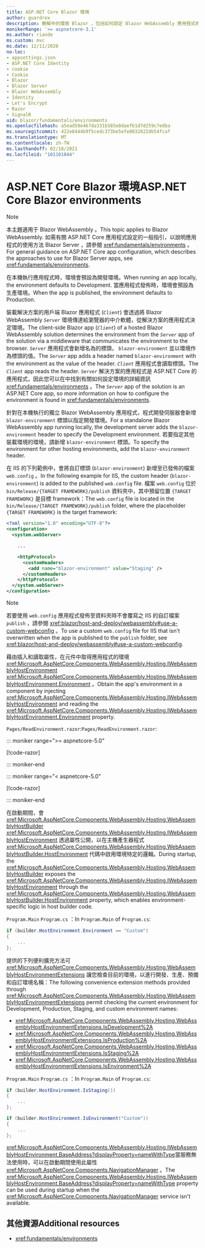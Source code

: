 ```yaml
---
title: ASP.NET Core Blazor 環境
author: guardrex
description: 瞭解中的環境 Blazor ，包括如何設定 Blazor WebAssembly 應用程式的環境。
monikerRange: '>= aspnetcore-3.1'
ms.author: riande
ms.custom: mvc
ms.date: 12/11/2020
no-loc:
- appsettings.json
- ASP.NET Core Identity
- cookie
- Cookie
- Blazor
- Blazor Server
- Blazor WebAssembly
- Identity
- Let's Encrypt
- Razor
- SignalR
uid: blazor/fundamentals/environments
ms.openlocfilehash: a5ead59e467da331b585e8daefb1d7d259c7edba
ms.sourcegitcommit: 422e8444b9f5cedc373be5efe8032822db54fcaf
ms.translationtype: MT
ms.contentlocale: zh-TW
ms.lasthandoff: 02/18/2021
ms.locfileid: "101101044"
---
```

# <a name="aspnet-core-blazor-environments"></a><span data-ttu-id="fbf52-103">ASP.NET Core Blazor 環境</span><span class="sxs-lookup"><span data-stu-id="fbf52-103">ASP.NET Core Blazor environments</span></span>

> [!NOTE]
> <span data-ttu-id="fbf52-104">本主題適用于 Blazor WebAssembly 。</span><span class="sxs-lookup"><span data-stu-id="fbf52-104">This topic applies to Blazor WebAssembly.</span></span> <span data-ttu-id="fbf52-105">如需有關 ASP.NET Core 應用程式設定的一般指引，以說明應用程式的使用方法 Blazor Server ，請參閱 <xref:fundamentals/environments> 。</span><span class="sxs-lookup"><span data-stu-id="fbf52-105">For general guidance on ASP.NET Core app configuration, which describes the approaches to use for Blazor Server apps, see <xref:fundamentals/environments>.</span></span>

<span data-ttu-id="fbf52-106">在本機執行應用程式時，環境會預設為開發環境。</span><span class="sxs-lookup"><span data-stu-id="fbf52-106">When running an app locally, the environment defaults to Development.</span></span> <span data-ttu-id="fbf52-107">當應用程式發佈時，環境會預設為生產環境。</span><span class="sxs-lookup"><span data-stu-id="fbf52-107">When the app is published, the environment defaults to Production.</span></span>

<span data-ttu-id="fbf52-108">裝載解決方案的用戶端 Blazor 應用程式 (*`Client`*) 會透過將 Blazor WebAssembly *`Server`* 環境傳達給瀏覽器的中介軟體，從解決方案的應用程式決定環境。</span><span class="sxs-lookup"><span data-stu-id="fbf52-108">The client-side Blazor app (*`Client`*) of a hosted Blazor WebAssembly solution determines the environment from the *`Server`* app of the solution via a middleware that communicates the environment to the browser.</span></span> <span data-ttu-id="fbf52-109">*`Server`* 應用程式會新增名為的標頭， `blazor-environment` 並以環境作為標頭的值。</span><span class="sxs-lookup"><span data-stu-id="fbf52-109">The *`Server`* app adds a header named `blazor-environment` with the environment as the value of the header.</span></span> <span data-ttu-id="fbf52-110">*`Client`* 應用程式會讀取標頭。</span><span class="sxs-lookup"><span data-stu-id="fbf52-110">The *`Client`* app reads the header.</span></span> <span data-ttu-id="fbf52-111">*`Server`* 解決方案的應用程式是 ASP.NET Core 的應用程式，因此您可以在中找到有關如何設定環境的詳細資訊 <xref:fundamentals/environments> 。</span><span class="sxs-lookup"><span data-stu-id="fbf52-111">The *`Server`* app of the solution is an ASP.NET Core app, so more information on how to configure the environment is found in <xref:fundamentals/environments>.</span></span>

<span data-ttu-id="fbf52-112">針對在本機執行的獨立 Blazor WebAssembly 應用程式，程式開發伺服器會新增 `blazor-environment` 標頭以指定開發環境。</span><span class="sxs-lookup"><span data-stu-id="fbf52-112">For a standalone Blazor WebAssembly app running locally, the development server adds the `blazor-environment` header to specify the Development environment.</span></span> <span data-ttu-id="fbf52-113">若要指定其他裝載環境的環境，請新增 `blazor-environment` 標頭。</span><span class="sxs-lookup"><span data-stu-id="fbf52-113">To specify the environment for other hosting environments, add the `blazor-environment` header.</span></span>

<span data-ttu-id="fbf52-114">在 IIS 的下列範例中，會將自訂標頭 (`blazor-environment`) 新增至已發佈的檔案 `web.config` 。</span><span class="sxs-lookup"><span data-stu-id="fbf52-114">In the following example for IIS, the custom header (`blazor-environment`) is added to the published `web.config` file.</span></span> <span data-ttu-id="fbf52-115">檔案 `web.config` 位於 `bin/Release/{TARGET FRAMEWORK}/publish` 資料夾中，其中預留位置 `{TARGET FRAMEWORK}` 是目標 framework：</span><span class="sxs-lookup"><span data-stu-id="fbf52-115">The `web.config` file is located in the `bin/Release/{TARGET FRAMEWORK}/publish` folder, where the placeholder `{TARGET FRAMEWORK}` is the target framework:</span></span>

```xml
<?xml version="1.0" encoding="UTF-8"?>
<configuration>
  <system.webServer>

    ...

    <httpProtocol>
      <customHeaders>
        <add name="blazor-environment" value="Staging" />
      </customHeaders>
    </httpProtocol>
  </system.webServer>
</configuration>
```

> [!NOTE]
> <span data-ttu-id="fbf52-116">若要使用 `web.config` 應用程式發佈至資料夾時不會覆寫之 IIS 的自訂檔案 `publish` ，請參閱 <xref:blazor/host-and-deploy/webassembly#use-a-custom-webconfig> 。</span><span class="sxs-lookup"><span data-stu-id="fbf52-116">To use a custom `web.config` file for IIS that isn't overwritten when the app is published to the `publish` folder, see <xref:blazor/host-and-deploy/webassembly#use-a-custom-webconfig>.</span></span>

<span data-ttu-id="fbf52-117">藉由插入和讀取屬性，在元件中取得應用程式的環境 <xref:Microsoft.AspNetCore.Components.WebAssembly.Hosting.IWebAssemblyHostEnvironment> <xref:Microsoft.AspNetCore.Components.WebAssembly.Hosting.IWebAssemblyHostEnvironment.Environment> 。</span><span class="sxs-lookup"><span data-stu-id="fbf52-117">Obtain the app's environment in a component by injecting <xref:Microsoft.AspNetCore.Components.WebAssembly.Hosting.IWebAssemblyHostEnvironment> and reading the <xref:Microsoft.AspNetCore.Components.WebAssembly.Hosting.IWebAssemblyHostEnvironment.Environment> property.</span></span>

<span data-ttu-id="fbf52-118">`Pages/ReadEnvironment.razor`:</span><span class="sxs-lookup"><span data-stu-id="fbf52-118">`Pages/ReadEnvironment.razor`:</span></span>

::: moniker range=">= aspnetcore-5.0"

[!code-razor[](~/blazor/common/samples/5.x/BlazorSample_WebAssembly/Pages/environments/ReadEnvironment.razor?highlight=3,7)]

::: moniker-end

::: moniker range="< aspnetcore-5.0"

[!code-razor[](~/blazor/common/samples/3.x/BlazorSample_WebAssembly/Pages/environments/ReadEnvironment.razor?highlight=3,7)]

::: moniker-end

<span data-ttu-id="fbf52-119">在啟動期間，會 <xref:Microsoft.AspNetCore.Components.WebAssembly.Hosting.WebAssemblyHostBuilder> <xref:Microsoft.AspNetCore.Components.WebAssembly.Hosting.IWebAssemblyHostEnvironment> 透過屬性公開，以在主機產生器程式 <xref:Microsoft.AspNetCore.Components.WebAssembly.Hosting.WebAssemblyHostBuilder.HostEnvironment> 代碼中啟用環境特定的邏輯。</span><span class="sxs-lookup"><span data-stu-id="fbf52-119">During startup, the <xref:Microsoft.AspNetCore.Components.WebAssembly.Hosting.WebAssemblyHostBuilder> exposes the <xref:Microsoft.AspNetCore.Components.WebAssembly.Hosting.IWebAssemblyHostEnvironment> through the <xref:Microsoft.AspNetCore.Components.WebAssembly.Hosting.WebAssemblyHostBuilder.HostEnvironment> property, which enables environment-specific logic in host builder code.</span></span>

<span data-ttu-id="fbf52-120">`Program.Main` `Program.cs` ：</span><span class="sxs-lookup"><span data-stu-id="fbf52-120">In `Program.Main` of `Program.cs`:</span></span>

```csharp
if (builder.HostEnvironment.Environment == "Custom")
{
    ...
};
```

<span data-ttu-id="fbf52-121">提供的下列便利擴充方法可 <xref:Microsoft.AspNetCore.Components.WebAssembly.Hosting.WebAssemblyHostEnvironmentExtensions> 讓您檢查目前的環境，以進行開發、生產、預備和自訂環境名稱：</span><span class="sxs-lookup"><span data-stu-id="fbf52-121">The following convenience extension methods provided through <xref:Microsoft.AspNetCore.Components.WebAssembly.Hosting.WebAssemblyHostEnvironmentExtensions> permit checking the current environment for Development, Production, Staging, and custom environment names:</span></span>

* <xref:Microsoft.AspNetCore.Components.WebAssembly.Hosting.WebAssemblyHostEnvironmentExtensions.IsDevelopment%2A>
* <xref:Microsoft.AspNetCore.Components.WebAssembly.Hosting.WebAssemblyHostEnvironmentExtensions.IsProduction%2A>
* <xref:Microsoft.AspNetCore.Components.WebAssembly.Hosting.WebAssemblyHostEnvironmentExtensions.IsStaging%2A>
* <xref:Microsoft.AspNetCore.Components.WebAssembly.Hosting.WebAssemblyHostEnvironmentExtensions.IsEnvironment%2A>

<span data-ttu-id="fbf52-122">`Program.Main` `Program.cs` ：</span><span class="sxs-lookup"><span data-stu-id="fbf52-122">In `Program.Main` of `Program.cs`:</span></span>

```csharp
if (builder.HostEnvironment.IsStaging())
{
    ...
};

if (builder.HostEnvironment.IsEnvironment("Custom"))
{
    ...
};
```

<span data-ttu-id="fbf52-123"><xref:Microsoft.AspNetCore.Components.WebAssembly.Hosting.IWebAssemblyHostEnvironment.BaseAddress?displayProperty=nameWithType>當服務無法使用時，可以在啟動期間使用此屬性 <xref:Microsoft.AspNetCore.Components.NavigationManager> 。</span><span class="sxs-lookup"><span data-stu-id="fbf52-123">The <xref:Microsoft.AspNetCore.Components.WebAssembly.Hosting.IWebAssemblyHostEnvironment.BaseAddress?displayProperty=nameWithType> property can be used during startup when the <xref:Microsoft.AspNetCore.Components.NavigationManager> service isn't available.</span></span>

## <a name="additional-resources"></a><span data-ttu-id="fbf52-124">其他資源</span><span class="sxs-lookup"><span data-stu-id="fbf52-124">Additional resources</span></span>

* <xref:fundamentals/environments>
